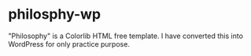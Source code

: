 # philosphy-wp
"Philosophy" is a Colorlib HTML free template. I have converted this into WordPress for only practice purpose.

